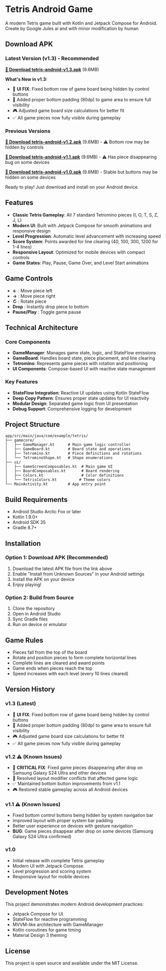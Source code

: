 # Tetris Android Game

A modern Tetris game built with Kotlin and Jetpack Compose for Android. Create by Google Jules ai and with minor modification by human

## Download APK

### Latest Version (v1.3) - Recommended
**[📱 Download tetris-android-v1.3.apk](./tetris-android-v1.3.apk)** (9.6MB)

**What's New in v1.3:**
- 🎯 **UI FIX**: Fixed bottom row of game board being hidden by control buttons
- 📐 Added proper bottom padding (80dp) to game area to ensure full visibility
- 🎮 Adjusted game board size calculations for better fit
- ✅ All game pieces now fully visible during gameplay

### Previous Versions
**[📱 Download tetris-android-v1.2.apk](./tetris-android-v1.2.apk)** (9.6MB) - ⚠️ Bottom row may be hidden by controls

**[📱 Download tetris-android-v1.1.apk](./tetris-android-v1.1.apk)** (9.6MB) - ⚠️ Has piece disappearing bug on some devices

**[📱 Download tetris-android-v1.0.apk](./tetris-android-v1.0.apk)** (9.6MB) - Stable but buttons may be hidden on some devices

Ready to play! Just download and install on your Android device.

## Features

- **Classic Tetris Gameplay**: All 7 standard Tetromino pieces (I, O, T, S, Z, J, L)
- **Modern UI**: Built with Jetpack Compose for smooth animations and responsive design
- **Level Progression**: Automatic level advancement with increasing speed
- **Score System**: Points awarded for line clearing (40, 100, 300, 1200 for 1-4 lines)
- **Responsive Layout**: Optimized for mobile devices with compact controls
- **Game States**: Play, Pause, Game Over, and Level Start animations

## Game Controls

- **←** : Move piece left
- **→** : Move piece right  
- **↻** : Rotate piece
- **Drop** : Instantly drop piece to bottom
- **Pause/Play** : Toggle game pause

## Technical Architecture

### Core Components

- **GameManager**: Manages game state, logic, and StateFlow emissions
- **GameBoard**: Handles board state, piece placement, and line clearing
- **Tetromino**: Represents game pieces with rotation and positioning
- **UI Components**: Compose-based UI with reactive state management

### Key Features

- **StateFlow Integration**: Reactive UI updates using Kotlin StateFlow
- **Deep Copy Pattern**: Ensures proper state updates for UI reactivity
- **Modular Design**: Separated game logic from UI presentation
- **Debug Support**: Comprehensive logging for development

## Project Structure

```
app/src/main/java/com/example/tetris/
├── gamecore/
│   ├── GameManager.kt      # Main game logic controller
│   ├── GameBoard.kt        # Board state and operations
│   ├── Tetromino.kt        # Piece definitions and rotations
│   └── TetrominoShape.kt   # Shape enumerations
├── ui/
│   ├── GameScreenComposables.kt  # Main game UI
│   ├── BoardComposables.kt       # Board rendering
│   ├── Colors.kt                 # Color definitions
│   └── TetrisColors.kt          # Theme colors
└── MainActivity.kt         # App entry point
```

## Build Requirements

- Android Studio Arctic Fox or later
- Kotlin 1.9.0+
- Android SDK 35
- Gradle 8.7+

## Installation

### Option 1: Download APK (Recommended)
1. Download the latest APK file from the link above
2. Enable "Install from Unknown Sources" in your Android settings
3. Install the APK on your device
4. Enjoy playing!

### Option 2: Build from Source
1. Clone the repository
2. Open in Android Studio
3. Sync Gradle files
4. Run on device or emulator

## Game Rules

- Pieces fall from the top of the board
- Rotate and position pieces to form complete horizontal lines
- Complete lines are cleared and award points
- Game ends when pieces reach the top
- Speed increases with each level (every 10 lines cleared)

## Version History

### v1.3 (Latest)
- 🎯 **UI FIX**: Fixed bottom row of game board being hidden by control buttons
- 📐 Added proper bottom padding (80dp) to game area to ensure full visibility
- 🎮 Adjusted game board size calculations for better fit
- ✅ All game pieces now fully visible during gameplay

### v1.2 ⚠️ (Known Issues)
- 🐛 **CRITICAL FIX**: Fixed game pieces disappearing after drop on Samsung Galaxy S24 Ultra and other devices
- 🔧 Resolved layout modifier conflicts that affected game logic
- ✅ Maintained bottom button improvements from v1.1
- 🎮 Restored stable gameplay across all Android devices

### v1.1 ⚠️ (Known Issues)
- Fixed bottom control buttons being hidden by system navigation bar
- Improved layout with proper system bar padding
- Better user experience on devices with gesture navigation
- **BUG**: Game pieces disappear after drop on some devices (Samsung Galaxy S24 Ultra confirmed)

### v1.0
- Initial release with complete Tetris gameplay
- Modern UI with Jetpack Compose
- Level progression and scoring system
- Responsive layout for mobile devices

## Development Notes

This project demonstrates modern Android development practices:
- Jetpack Compose for UI
- StateFlow for reactive programming
- MVVM-like architecture with GameManager
- Kotlin coroutines for game timing
- Material Design 3 theming

## License

This project is open source and available under the MIT License.
